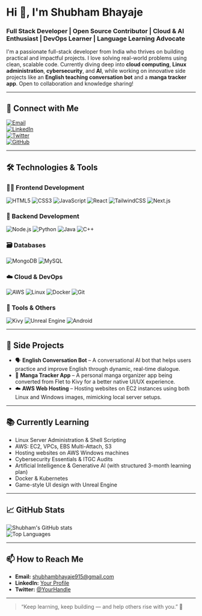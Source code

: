# Hi 👋, I'm Shubham Bhayaje

### Full Stack Developer | Open Source Contributor | Cloud & AI Enthusiast | DevOps Learner | Language Learning Advocate

I'm a passionate full-stack developer from India who thrives on building practical and impactful projects. I love solving real-world problems using clean, scalable code. Currently diving deep into **cloud computing**, **Linux administration**, **cybersecurity**, and **AI**, while working on innovative side projects like an **English teaching conversation bot** and a **manga tracker app**. Open to collaboration and knowledge sharing!

---

## 🔗 Connect with Me

[![Email](https://img.shields.io/badge/Email-shubhambhayaje915@gmail.com-red?style=flat&logo=gmail)](mailto:shubhambhayaje915@gmail.com)  
[![LinkedIn](https://img.shields.io/badge/LinkedIn-Shubham_Bhayaje-blue?style=flat&logo=linkedin)](YOUR_LINKEDIN_PROFILE)  
[![Twitter](https://img.shields.io/badge/Twitter-@YourHandle-blue?style=flat&logo=twitter)](YOUR_TWITTER_PROFILE)  
[![GitHub](https://img.shields.io/badge/GitHub-ShubhamBhayaje-black?style=flat&logo=github)](YOUR_GITHUB_PROFILE)

---

## 🛠️ Technologies & Tools

### 👨‍💻 Frontend Development
![HTML5](https://img.shields.io/badge/-HTML5-E34F26?style=flat&logo=html5&logoColor=white)
![CSS3](https://img.shields.io/badge/-CSS3-1572B6?style=flat&logo=css3)
![JavaScript](https://img.shields.io/badge/-JavaScript-F7DF1E?style=flat&logo=javascript&logoColor=black)
![React](https://img.shields.io/badge/-React-61DAFB?style=flat&logo=react)
![TailwindCSS](https://img.shields.io/badge/-TailwindCSS-38B2AC?style=flat&logo=tailwind-css)
![Next.js](https://img.shields.io/badge/-Next.js-000000?style=flat&logo=next.js)

### 🔧 Backend Development
![Node.js](https://img.shields.io/badge/-Node.js-339933?style=flat&logo=node.js)
![Python](https://img.shields.io/badge/-Python-3776AB?style=flat&logo=python)
![Java](https://img.shields.io/badge/-Java-007396?style=flat&logo=java)
![C++](https://img.shields.io/badge/-C++-00599C?style=flat&logo=c%2B%2B)

### 🗃️ Databases
![MongoDB](https://img.shields.io/badge/-MongoDB-47A248?style=flat&logo=mongodb)
![MySQL](https://img.shields.io/badge/-MySQL-4479A1?style=flat&logo=mysql)

### ☁️ Cloud & DevOps
![AWS](https://img.shields.io/badge/-AWS-232F3E?style=flat&logo=amazon-aws)
![Linux](https://img.shields.io/badge/-Linux-FCC624?style=flat&logo=linux)
![Docker](https://img.shields.io/badge/-Docker-2496ED?style=flat&logo=docker)
![Git](https://img.shields.io/badge/-Git-F05032?style=flat&logo=git)

### 📱 Tools & Others
![Kivy](https://img.shields.io/badge/-Kivy-000000?style=flat&logo=python)
![Unreal Engine](https://img.shields.io/badge/-Unreal%20Engine-0E1128?style=flat&logo=unrealengine)
![Android](https://img.shields.io/badge/-Android-3DDC84?style=flat&logo=android)

---

## 🧪 Side Projects

- 🗣️ **English Conversation Bot** – A conversational AI bot that helps users practice and improve English through dynamic, real-time dialogue.
- 📖 **Manga Tracker App** – A personal manga organizer app being converted from Flet to Kivy for a better native UI/UX experience.
- ☁️ **AWS Web Hosting** – Hosting websites on EC2 instances using both Linux and Windows images, mimicking local server setups.

---

## 📚 Currently Learning

- Linux Server Administration & Shell Scripting  
- AWS: EC2, VPCs, EBS Multi-Attach, S3  
- Hosting websites on AWS Windows machines  
- Cybersecurity Essentials & ITGC Audits  
- Artificial Intelligence & Generative AI (with structured 3-month learning plan)  
- Docker & Kubernetes  
- Game-style UI design with Unreal Engine

---

## 📈 GitHub Stats

![Shubham's GitHub stats](https://github.com/Shubham-Bhayaje/English-teaching-bot-android)  
![Top Languages](https://github-readme-stats.vercel.app/api/top-langs/?username=YOUR_USERNAME&layout=compact&theme=radical)

---

## 📫 How to Reach Me

- **Email:** [shubhambhayaje915@gmail.com](mailto:shubhambhayaje915@gmail.com)  
- **LinkedIn:** [Your Profile](#)  
- **Twitter:** [@YourHandle](#)

---

> “Keep learning, keep building — and help others rise with you.” 🚀
